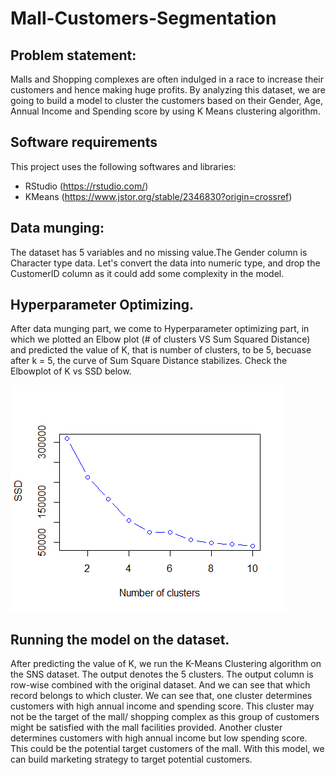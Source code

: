 # Mall-Customers-Segmentation
## Problem statement: 
Malls and Shopping complexes are often indulged in a race to increase their customers and hence making huge profits.   By analyzing this dataset, we are going to build a model to cluster the customers based on their Gender, Age, Annual Income and Spending score by using K Means clustering algorithm. 
## Software requirements 
This project uses the following softwares and libraries:
- RStudio (https://rstudio.com/)
- KMeans (https://www.jstor.org/stable/2346830?origin=crossref)
## Data munging:
The dataset has 5 variables and no missing value.The Gender column is Character type data. Let's convert the data into numeric type, and drop the 
CustomerID column as it could add some complexity in the model. 
## Hyperparameter Optimizing.
After data munging part, we come to Hyperparameter optimizing part, in which we plotted an Elbow plot (# of clusters VS Sum Squared Distance) and predicted the value of K, that is number of clusters, to be 5, becuase after k = 5, the curve of Sum Square Distance stabilizes. Check the Elbowplot of K vs SSD below.

![alt text](https://github.com/NikhilSalv/Mall-Customers-Segmentation/blob/main/Elbowplot%20Mall%20data.png)

## Running the model on the dataset.
After predicting the value of K, we run the K-Means Clustering algorithm on the SNS dataset. The output denotes the 5 clusters. The output column is row-wise combined with the original dataset. And we can see that which record belongs to which cluster. We can see that, one cluster determines customers with high annual income and spending score. This cluster may not be the target of the mall/ shopping complex as this group of customers might be satisfied with the mall facilities provided. Another cluster determines customers with high annual income but low spending score. This could be the potential target customers of the mall. With this model, we can build marketing strategy to target potential customers. 

